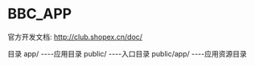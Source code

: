 # BBC_APP
官方开发文档:
http://club.shopex.cn/doc/

目录
app/         ----应用目录
public/      ----入口目录
public/app/  ----应用资源目录
